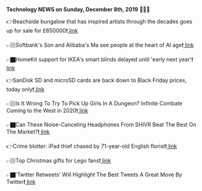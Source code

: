 <b>Technology NEWS on Sunday, December 8th, 2019</b> 📡📡📡 

👉Beachside bungalow that has inspired artists through the decades goes up for sale for £650000❗️<a href='https://techblock.club/?p=1410'> link</a>

👉🏽Softbank's Son and Alibaba's Ma see people at the heart of AI age❗️<a href='https://techblock.club/?p=1412'> link</a>

👉🏿HomeKit support for IKEA's smart blinds delayed until 'early next year'❗️<a href='https://techblock.club/?p=1414'> link</a>

👉SanDisk SD and microSD cards are back down to Black Friday prices, today only❗️<a href='https://techblock.club/?p=1416'> link</a>

👉🏽Is It Wrong To Try To Pick Up Girls In A Dungeon? Infinite Combate Coming to the West in 2020❗️<a href='https://techblock.club/?p=1418'> link</a>

👉🏿Can These Noise-Canceling Headphones From SHIVR Beat The Best On The Market?❗️<a href='https://techblock.club/?p=1420'> link</a>

👉Crime blotter: iPad thief chased by 71-year-old English florist❗️<a href='https://techblock.club/?p=1422'> link</a>

👉🏽Top Christmas gifts for Lego fans❗️<a href='https://techblock.club/?p=1424'> link</a>

👉🏿'Twitter Retweets' Will Highlight The Best Tweets A Great Move By Twitter❗️<a href='https://techblock.club/?p=1426'> link</a>


